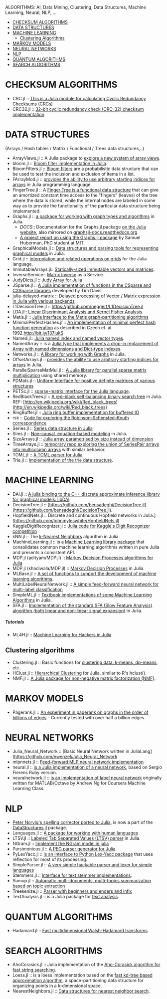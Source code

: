 ALGORITHMS: AI, Data Mining, Clustering, Data Structures, Machine Learning, Neural, NLP, ...

* [CHECKSUM ALGORITHMS](#checksum-algorithms)
* [DATA STRUCTURES](#data-structures)
* [MACHINE LEARNING](#machine-learning])
   * [Clustering Algorithms](#clustering-algorithms)
* [MARKOV MODELS](#markov-models)
* [NEURAL NETWORKS](#neural-networks)
* [NLP](#nlp)
* [QUANTUM ALGORITHMS](#quantum-algorithms)
* [SEARCH ALGORITHMS](#common-search-algorithms)
    

# CHECKSUM ALGORITHMS
* CRC.jl :: [This is a Julia module for calculating Cyclic Redundancy Checksums (CRCs)](https://github.com/andrewcooke/CRC.jl)
* CRC32.jl :: [32-bit cyclic redundancy check (CRC-32) checksum implementation](https://github.com/fhs/CRC32.jl)


# DATA STRUCTURES
(Arrays / Hash tables / Matrix / Functional / Trees data structures,..)
* ArrayViews.jl :: A Julia package to [explore a new system of array views](https://github.com/lindahua/ArrayViews.jl).
* bloom.jl :: [Bloom filter implementation in Julia](https://github.com/boydgreenfield/bloom.jl).
* BloomFilters.jl :: [Bloom filters](https://github.com/johnmyleswhite/BloomFilters.jl) are a probabilistic data structure that can be used to test the inclusion and exclusion of items in a list.
* FArrayMod.jl :: [provides the ability to use arbitrary starting indices for arrays](https://github.com/alsam/FArrayMod.jl) in Julia programming language.
* FingerTree.jl :: A [Finger Tree is a functional data structure](https://github.com/mschauer/FingerTree.jl) that can give an amortized constant time access to the "fingers" (leaves) of the tree where the data is stored, while the internal nodes are labeled in some way as to provide the functionality of the particular data structure being implemented.
* Graphs.jl :: [a package for working with graph types and algorithms](https://github.com/JuliaLang/Graphs.jl) in Julia. 
   * _DOCS_:: Documentation for the Graphs.jl package [on the Julia website](http://julialang.org/Graphs.jl/index.html), also mirrored on [graphsjl-docs.readthedocs.org](http://graphsjl-docs.readthedocs.org/en/latest/)
   * [A project report on using the Graphs.jl package](http://beowulf.lcs.mit.edu/18.337/projects/18.337project_huberman_report.pdf) by Samuel Huberman, PhD student at MIT.
* GraphicalModels.jl :: [Data structures and parsing tools for representing graphical models](https://github.com/johnmyleswhite/GraphicalModels.jl) in Julia.
* Grid.jl :: [Interpolation and related operations on grids](https://github.com/timholy/Grid.jl) for the Julia language.
* ImmutableArrays.jl:: [Statically-sized immutable vectors and matrices](https://github.com/twadleigh/ImmutableArrays.jl).
* InverseService:: [Matrix Inverse](https://github.com/IainNZ/InverseService) as a Service.
* JudyDicts.jl :: [Judy Array for Julia](https://github.com/tanmaykm/JudyDicts.jl)
* JSparse.jl :: [A Julia implementation of functions in the CSparse and CXSparse libraries](https://github.com/dmbates/JSparse.jl) developed by Tim Davis. 
* julia-delayed-matrix :: [Delayed processing of Vector / Matrix expression in Julia with various backends](https://github.com/kk49/julia-delayed-matrix)
* L1DecisionTree.jl :: https://github.com/neggert/L1DecisionTree.jl
* LDA.jl:: [Linear Discriminant Analysis and Kernel Fisher Analysis](https://github.com/remusao/LDA.jl).
* Metis.jl :: [Julia interface to the Metis graph-partitioning algorithms](https://github.com/dmbates/Metis.jl)
* MinimalPerfectHashes.jl :: [An implementation of minimal perfect hash function generation](https://github.com/soundcloud/MinimalPerfectHashes.jl) as described in Czech et. al. 1992.http://bit.ly/137iukS 
* Named.jl:: [Julia named index and named vector types](https://github.com/HarlanH/Named.jl).
* NamedArray :: is a [Julia type that implements a drop-in replacement of Array with named dimensions and Dict-type indexes](https://github.com/davidavdav/NamedArray).
* Networks.jl :: [A library for working with Graphs](https://github.com/daviddelaat/Networks.jl) in Julia.
* OffsetArrays.jl :: [provides the ability to use arbitrary starting indices for arrays](https://github.com/alsam/OffsetArrays.jl) in Julia.
* ParallelSparseMatMul.jl :: [A Julia library for parallel sparse matrix multiplication](https://github.com/madeleineudell/ParallelSparseMatMul.jl) using shared memory.
* PDMats.jl :: [Uniform Interface for positive definite matrices of various structures](https://github.com/lindahua/PDMats.jl)
* PETSc.jl :: [sparse-matrix interface for the Julia language](https://github.com/stevengj/PETSc.jl).
* RedBlackTrees.jl :: [A red–black self-balancing binary search tree](https://github.com/pygy/RedBlackTrees.jl) in Julia. REF: [http://en.wikipedia.org/wiki/Red_black_trees](http://en.wikipedia.org/wiki/Red_black_trees)
* RingBuffer.jl :: [Julia ring buffer implementation for buffered IO](https://github.com/kmsquire/RingBuffer.jl)
* rsk :: [Code for exploring the Robinson–Schensted–Knuth correspondence](https://github.com/JuliaX/rsk)
* Series.jl :: [Series data structure in Julia](https://github.com/milktrader/Series.jl)
* Sims.jl :: [Non-causal, equation-based modeling](https://github.com/tshort/Sims.jl) in Julia.
* SizeArrays.jl :: [Julia array parametrised by size instead of dimension](https://github.com/andreasnoackjensen/SizeArrays.jl)
* TimeArrays.jl :: [temporary repo exploring the union of SeriesPair arrays into multicolumn arrays](https://github.com/milktrader/TimeArrays.jl) with similar behavior.
* TOML.jl :: [A TOML parser for Julia](https://github.com/pygy/TOML.jl)
* Trie.jl :: [Implementation of the trie data structure](https://github.com/JuliaLang/Trie.jl).


# MACHINE LEARNING
* DAI.jl :: [A julia binding to the C++ discrete approximate inference library for graphical models: libDAI](https://github.com/binarybana/DAI.jl)
* DecisionTree.jl :: [https://github.com/bensadeghi/DecisionTree.jl](https://github.com/bensadeghi/DecisionTree.jl).
* HopfieldNets.jl :: Discrete and continuous Hopfield networks in Julia.](https://github.com/johnmyleswhite/HopfieldNets.jl)
* KaggleDigitRecognizer.jl :: [Julia code for Kaggle's Digit Recognizer competition](https://github.com/benhamner/KaggleDigitRecognizer.jl)
* kNN.jl :: The [k-Nearest Neighbors](https://github.com/johnmyleswhite/kNN.jl) algorithm in Julia.
* MachineLearning.jl :: is a [Machine Learning library package](https://github.com/benhamner/MachineLearning.jl) that consolidates common machine learning algorithms written in pure Julia and presents a consistent API.
* MDP.jl (adityam/MDP.jl) :: [Markov Decision Processes algorithms for Julia](https://github.com/adityam/MDP.jl)
* MDP.jl (khadiwala/MDP.jl) :: [Markov Decision Processes](https://github.com/khadiwala/MDP.jl) in Julia.
* MLBase.jl :: [A set of functions to support the development of machine learning algorithms](https://github.com/lindahua/MLBase.jl).
* MultiLabelNeuralNetwork.jl :: [A simple feed-forward neural network for multi-label classification](https://github.com/jperla/MultiLabelNeuralNetwork.jl)
* SimpleML.jl :: [Textbook implementations of some Machine Learning Algorithms](https://github.com/aviks/SimpleML.jl) in Julia.
* SFA.jl :: [Implementation of the standard SFA (Slow Feature Analysis) algorithm (both linear and non-linear signal expansion)](https://github.com/makokal/SFA.jl) in Julia.

##### Tutorials
* ML4H.jl :: [Machine Learning for Hackers in Julia](https://github.com/johnmyleswhite/ML4H.jl)


## Clustering algorithms 
* Clustering.jl :: Basic functions for [clustering data: k-means, dp-means](https://github.com/johnmyleswhite/Clustering.jl), etc..
* HClust.jl :: [Hierarchical Clustering](https://github.com/davidavdav/HClust.jl) for Julia, similar to R's hclust().
* NMF.jl :: [A Julia package for non-negative matrix factorization (NMF)](https://github.com/lindahua/NMF.jl).



# MARKOV MODELS
* Pagerank.jl :: [An experiment in pagerank on graphs in the order of billions of edges](https://github.com/purzelrakete/Pagerank.jl) - Currently tested with over half a billion edges.


# NEURAL NETWORKS
* Julia_Neural_Network :: [Basic Neural Network written in JuliaLang](https://github.com/nwenzel/Julia_Neural_Network
* mlpnnets.jl :: [Feed-forward MLP neural network implementation](https://github.com/tautologico/learning/blob/master/nnets/mlp/julia/mlpnnets.jl)
* neural.jl :: [is a Julia implementation of a neural network](https://github.com/compressed/neural.jl), based on Sergio Fierens Ruby version.
* neuralnetwork.jl :: [is an implementation of label neural network](https://github.com/tomaskrehlik/neuralnetwork.jl) originally written for MATLAB/Octave by Andrew Ng for Coursera Machine Learning Class. 



# NLP 
* [Peter Norvig's spelling corrector ported to Julia](https://gist.github.com/kmsquire/7569843), is now a part of the [DataStructures.jl](https://github.com/JuliaLang/DataStructures.jl) package.
* Languages.jl :: [A package for working with human languages](https://github.com/johnmyleswhite/Languages.jl)
* LTSV.jl :: [Labeled Tab Separated Values (LTSV) parser](https://github.com/kshramt/LTSV.jl) in Julia.
* NGram.jl :: [Implement the NGram model in julia](https://github.com/remusao/NGram.jl)
* Parsimonious.jl :: [A PEG parser generator for Julia](https://github.com/gitfoxi/Parsimonious.jl).
* PyLexYacc.jl :: [is an interface to Python Lex-Yacc package](https://github.com/iamed2/PyLexYacc.jl) that uses reflection for most of its processing. 
* SimpleParser.jl :: [A very simple hackable parser and lexer for simple languages](https://github.com/ordovician/SimpleParser.jl)
* Stemmers.jl :: [Interface for text stemmer implementations](https://github.com/tanmaykm/Stemmers.jl).
* Sumup.jl :: [Automatic multi-documents, multi-topics summarization based on topic extraction](https://github.com/remusao/Sumup.jl)
* Treekenize.jl :: [Parser with beginners and enders and infix](https://github.com/o-jasper/Treekenize.jl)
* TextAnalysis.jl :: is a Julia package for [text analysis](https://github.com/johnmyleswhite/TextAnalysis.jl).


# QUANTUM ALGORITHMS
* Hadamard.jl :: [Fast multidimensional Walsh-Hadamard transforms](https://github.com/stevengj/Hadamard.jl).


# SEARCH ALGORITHMS
* AhoCorasick.jl :: Julia implementation of the [Aho-Corasick algorithm for fast string searching](https://github.com/gilesc/AhoCorasick.jl).
* Loess.jl :: is a loess implementation based on the [fast kd-tree based approximation algorithm](https://github.com/dcjones/Loess.jl), a space-partitioning data structure for organizing points in a k-dimensional space.
* NearestNeighbors.jl :: [Data structures for nearest neighbor search](https://github.com/johnmyleswhite/NearestNeighbors.jl).

